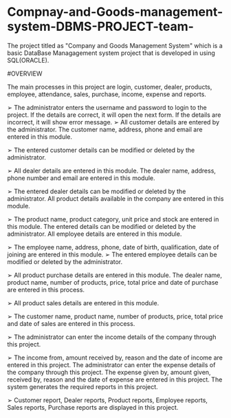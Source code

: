 # Compnay-and-Goods-management-system-DBMS-PROJECT-team-
The project titled as "Company and Goods Management 
System" which is a basic DataBase Managagement system project that is developed in using SQL(ORACLE).

#OVERVIEW

The main processes in this project are login, customer, dealer, 
products, employee, attendance, sales, purchase, income, 
expense and reports. 

➢ The administrator enters the username and password to login 
to the project. If the details are correct, it will open the next 
form. If the details are incorrect, it will show error message. ➢ All customer details are entered by the administrator. The 
customer name, address, phone and email are entered in this 
module. 

➢ The entered customer details can be modified or deleted by 
the administrator.

➢ All dealer details are entered in this module. The dealer 
name, address, phone number and email are entered in this 
module. 

➢ The entered dealer details can be modified or deleted by the 
administrator. All product details available in the company 
are entered in this module. 

➢ The product name, product category, unit price and stock are 
entered in this module. The entered details can be modified 
or deleted by the administrator. All employee details are 
entered in this module.

➢ The employee name, address, phone, date of birth, 
qualification, date of joining are entered in this module. 
➢ The entered employee details can be modified or deleted by 
the administrator. 

➢ All product purchase details are entered in this module. The 
dealer name, product name, number of products, price, total 
price and date of purchase are entered in this process. 

➢ All product sales details are entered in this module. 

➢ The customer name, product name, number of products, 
price, total price and date of sales are entered in this process.

➢ The administrator can enter the income details of the 
company through this project.

➢ The income from, amount received by, reason and the date of 
income are entered in this project. The administrator can enter 
the expense details of the company through this project. The 
expense given by, amount given, received by, reason and the 
date of expense are entered in this project. The system 
generates the required reports in this project.

➢ Customer report, Dealer reports, Product reports, Employee 
reports, Sales reports, Purchase reports are displayed in this 
project.
